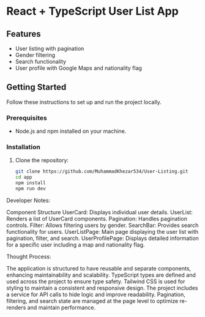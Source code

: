 # React + TypeScript User List App

## Features

- User listing with pagination
- Gender filtering
- Search functionality
- User profile with Google Maps and nationality flag

## Getting Started

Follow these instructions to set up and run the project locally.

### Prerequisites

- Node.js and npm installed on your machine.

### Installation

1. Clone the repository:

   ```bash
   git clone https://github.com/MuhammadKhezar534/User-Listing.git
   cd app
   npm install
   npm run dev
   ```

Developer Notes:

Component Structure
UserCard: Displays individual user details.
UserList: Renders a list of UserCard components.
Pagination: Handles pagination controls.
Filter: Allows filtering users by gender.
SearchBar: Provides search functionality for users.
UserListPage: Main page displaying the user list with pagination, filter, and search.
UserProfilePage: Displays detailed information for a specific user including a map and nationality flag.

Thought Process:

The application is structured to have reusable and separate components, enhancing maintainability and scalability.
TypeScript types are defined and used across the project to ensure type safety.
Tailwind CSS is used for styling to maintain a consistent and responsive design.
The project includes a service for API calls to hide logic and improve readability.
Pagination, filtering, and search state are managed at the page level to optimize re-renders and maintain performance.
